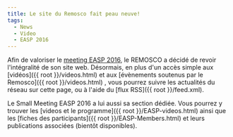 ```yaml
---
title: Le site du Remosco fait peau neuve!
tags:
  - News
  - Video
  - EASP 2016
---
```

Afin de valoriser le [meeting EASP 2016](http://greps.univ-lyon2.fr/easp-small-group-meeting-in-honor-of-serge-moscovici-660026.kjsp), le REMOSCO a décidé de revoir l'intégralité de son site web. Désormais, en plus d'un accès simple aux [vidéos]({{ root }}/videos.html) et aux [évènements soutenus par le Remosco]({{ root }}/videos.html)  , vous pourrez suivre les actualités du réseau sur cette page, ou à l'aide du [flux RSS]({{ root }}/feed.xml).

Le Small Meeting EASP 2016 a lui aussi sa section dédiée. Vous pourrez y trouver les [videos et le programme]({{ root }}/EASP-videos.html) ainsi que les [fiches des participants]({{ root }}/EASP-Members.html) et leurs publications associées (bientôt disponibles).
